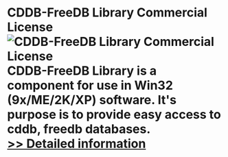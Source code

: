 # CDDB-FreeDB Library Commercial License<br />![CDDB-FreeDB Library Commercial License](https://mycommerce.akamaized.net/api/pimages/P300268756/BIG/300268756.JPG)<br />CDDB-FreeDB Library is a component for use in Win32 (9x/ME/2K/XP) software. It's purpose is to provide easy access to cddb, freedb databases.<br />[>> Detailed information](https://secure.shareit.com/shareit/product.html?productid=300268756&affiliateid=200057808)